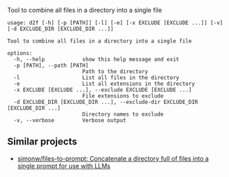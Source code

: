 Tool to combine all files in a directory into a single file

```
usage: d2f [-h] [-p [PATH]] [-l] [-e] [-x EXCLUDE [EXCLUDE ...]] [-v] [-d EXCLUDE_DIR [EXCLUDE_DIR ...]]

Tool to combine all files in a directory into a single file

options:
  -h, --help            show this help message and exit
  -p [PATH], --path [PATH]
                        Path to the directory
  -l                    List all files in the directory
  -e                    List all extensions in the directory
  -x EXCLUDE [EXCLUDE ...], --exclude EXCLUDE [EXCLUDE ...]
                        File extensions to exclude
  -d EXCLUDE_DIR [EXCLUDE_DIR ...], --exclude-dir EXCLUDE_DIR [EXCLUDE_DIR ...]
                        Directory names to exclude
  -v, --verbose         Verbose output
```

## Similar projects

- [simonw/files-to-prompt: Concatenate a directory full of files into a single prompt for use with LLMs](https://github.com/simonw/files-to-prompt)
